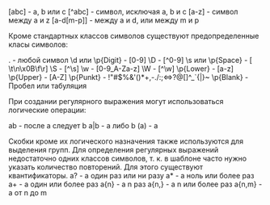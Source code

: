 [abc]               -   a, b или c
[^abc]              -   символ, исключая a, b и c
[a-z]               -   символ между a и z
[a-d[m-p]]          -   между a и d, или между m и p

Кроме стандартных классов символов существуют предопределенные
класы символов:

.                   -   любой символ
\d или \p{Digit}    -   [0-9]
\D                  -   [^0-9]
\s или \p{Space}    -   [ \t\n\x0B\f\r]
\S                  -   [^\s]
\w                  -   [0-9_A-Za-z]
\W                  -   [^\w]
\p{Lower}           -   [a-z]
\p{Upper}           -   [A-Z]
\p{Punkt}           -   !"#$%&'()*+,-./:;<=>?@[\]^_`{|}~
\p{Blank}           -   Пробел или табуляция

При создании регулярного выражения могут использоваться логические
операции:

ab                  -    после a следует b
a|b                 -   a либо b
(a)                 -   а

Скобки кроме их логического назначения также используются для выделения групп.
Для определения регулярных выражений недостаточно одних классов символов, т. к. в шаблоне часто нужно указать количество повторений. Для этого
существуют квантификаторы.
a?                  -   a один раз или ни разу
a*                  -   a ноль или более раз
a+                  -   a один или более раз
a{n}                -   a n раз
a{n,}               -   a n или более раз
a{n,m}              -   a от n до m